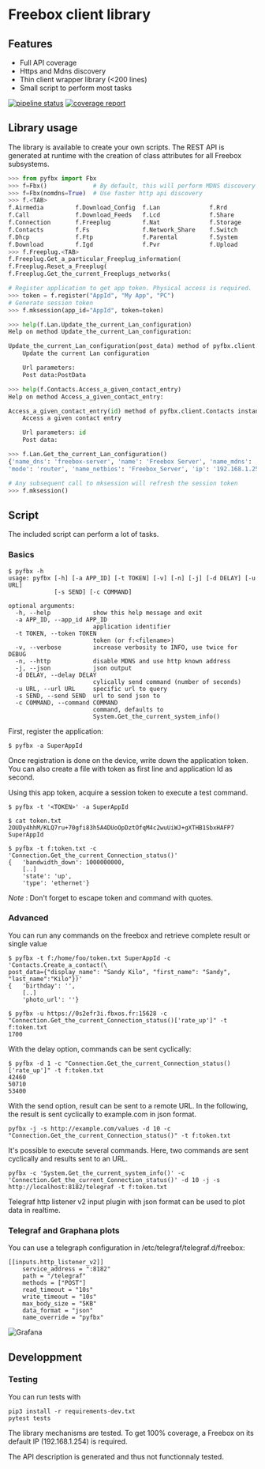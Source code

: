# Freebox client library

## Features

* Full API coverage
* Https and Mdns discovery
* Thin client wrapper library (<200 lines)
* Small script to perform most tasks

[![pipeline status](https://framagit.org/sun/pyfbx/badges/master/pipeline.svg)](https://framagit.org/sun/pyfbx/commits/master)
[![coverage report](https://framagit.org/sun/pyfbx/badges/master/coverage.svg)](https://framagit.org/sun/pyfbx/commits/master)

## Library usage

The library is available to create your own scripts.
The REST API is generated at runtime with the creation of class attributes for all Freebox subsystems.

```python
>>> from pyfbx import Fbx
>>> f=Fbx()             # By default, this will perform MDNS discovery
>>> f=Fbx(nomdns=True)  # Use faster http api discovery
>>> f.<TAB>
f.Airmedia         f.Download_Config  f.Lan              f.Rrd              f.Upnpav
f.Call             f.Download_Feeds   f.Lcd              f.Share            f.Vpn
f.Connection       f.Freeplug         f.Nat              f.Storage          f.Vpn_Client
f.Contacts         f.Fs               f.Network_Share    f.Switch           f.Wifi
f.Dhcp             f.Ftp              f.Parental         f.System           f.mksession(
f.Download         f.Igd              f.Pvr              f.Upload           f.register(
>>> f.Freeplug.<TAB>
f.Freeplug.Get_a_particular_Freeplug_information(
f.Freeplug.Reset_a_Freeplug(
f.Freeplug.Get_the_current_Freeplugs_networks(

# Register application to get app token. Physical access is required.
>>> token = f.register("AppId", "My App", "PC")
# Generate session token
>>> f.mksession(app_id="AppId", token=token)

>>> help(f.Lan.Update_the_current_Lan_configuration)
Help on method Update_the_current_Lan_configuration:

Update_the_current_Lan_configuration(post_data) method of pyfbx.client.Lan instance
    Update the current Lan configuration

    Url parameters:
    Post data:PostData

>>> help(f.Contacts.Access_a_given_contact_entry)
Help on method Access_a_given_contact_entry:

Access_a_given_contact_entry(id) method of pyfbx.client.Contacts instance
    Access a given contact entry

    Url parameters: id
    Post data:

>>> f.Lan.Get_the_current_Lan_configuration()
{'name_dns': 'freebox-server', 'name': 'Freebox Server', 'name_mdns': 'Freebox-Server', 
'mode': 'router', 'name_netbios': 'Freebox_Server', 'ip': '192.168.1.254'}

# Any subsequent call to mksession will refresh the session token
>>> f.mksession()
```

## Script

The included script can perform a lot of tasks.

### Basics

```shell
$ pyfbx -h
usage: pyfbx [-h] [-a APP_ID] [-t TOKEN] [-v] [-n] [-j] [-d DELAY] [-u URL]
             [-s SEND] [-c COMMAND]

optional arguments:
  -h, --help            show this help message and exit
  -a APP_ID, --app_id APP_ID
                        application identifier
  -t TOKEN, --token TOKEN
                        token (or f:<filename>)
  -v, --verbose         increase verbosity to INFO, use twice for DEBUG
  -n, --http            disable MDNS and use http known address
  -j, --json            json output
  -d DELAY, --delay DELAY
                        cylically send command (number of seconds)
  -u URL, --url URL     specific url to query
  -s SEND, --send SEND  url to send json to
  -c COMMAND, --command COMMAND
                        command, defaults to
                        System.Get_the_current_system_info()
```

First, register the application:

```shell
$ pyfbx -a SuperAppId
```
Once registration is done on the device, write down the application token.
You can also create a file with token as first line and application Id as second.

Using this app token, acquire a session token to execute a test command.

```shell
$ pyfbx -t '<TOKEN>' -a SuperAppId

$ cat token.txt
2OUDy4hhM/KLQ7ru+70gfi83h5A4DUoOpDztOfqM4c2wuUiWJ+gXTHB1SbxHAFP7
SuperAppId

$ pyfbx -t f:token.txt -c 'Connection.Get_the_current_Connection_status()'
{   'bandwidth_down': 1000000000,
    [..]
    'state': 'up',
    'type': 'ethernet'}
```

_Note_ : Don't forget to escape token and command with quotes.

### Advanced

You can run any commands on the freebox and retrieve complete result or single value
```shell
$ pyfbx -t f:/home/foo/token.txt SuperAppId -c 'Contacts.Create_a_contact(\
post_data={"display_name": "Sandy Kilo", "first_name": "Sandy", "last_name":"Kilo"})'
{   'birthday': '',
    [..]
    'photo_url': ''}

$ pyfbx -u https://0s2efr3i.fbxos.fr:15628 -c "Connection.Get_the_current_Connection_status()['rate_up']" -t f:token.txt
1700
```

With the delay option, commands can be sent cyclically:

```shell
$ pyfbx -d 1 -c "Connection.Get_the_current_Connection_status()['rate_up']" -t f:token.txt
42460
50710
53400
```

With the send option, result can be sent to a remote URL.
In the following, the result is sent cyclically to example.com in json format.

```shell
pyfbx -j -s http://example.com/values -d 10 -c "Connection.Get_the_current_Connection_status()" -t f:token.txt
```

It's possible to execute several commands.
Here, two commands are sent cyclically and results sent to an URL.

```shell
pyfbx -c 'System.Get_the_current_system_info()' -c 'Connection.Get_the_current_Connection_status()' -d 10 -j -s http://localhost:8182/telegraf -t f:token.txt
```

Telegraf http listener v2 input plugin with json format can be used to plot data in realtime.

### Telegraf and Graphana plots

You can use a telegraph configuration in /etc/telegraf/telegraf.d/freebox:

```
[[inputs.http_listener_v2]]
    service_address = ":8182"
    path = "/telegraf"
    methods = ["POST"]
    read_timeout = "10s"
    write_timeout = "10s"
    max_body_size = "5KB"
    data_format = "json"
    name_override = "pyfbx"
```

![Grafana](https://framagit.org/uploads/-/system/temp/7b198d06e9c27996b60708d470af96ae/debit.png "Grafana Dashboard")

## Developpment

### Testing

You can run tests with

```shell
pip3 install -r requirements-dev.txt
pytest tests
```
The library mechanisms are tested. To get 100% coverage, a Freebox on its default IP (192.168.1.254) is required.

The API description is generated and thus not functionnaly tested.
